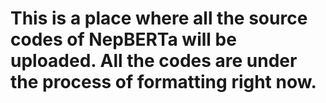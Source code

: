 # This is a place where all the source codes of NepBERTa will be uploaded. All the codes are under the process of formatting right now.
